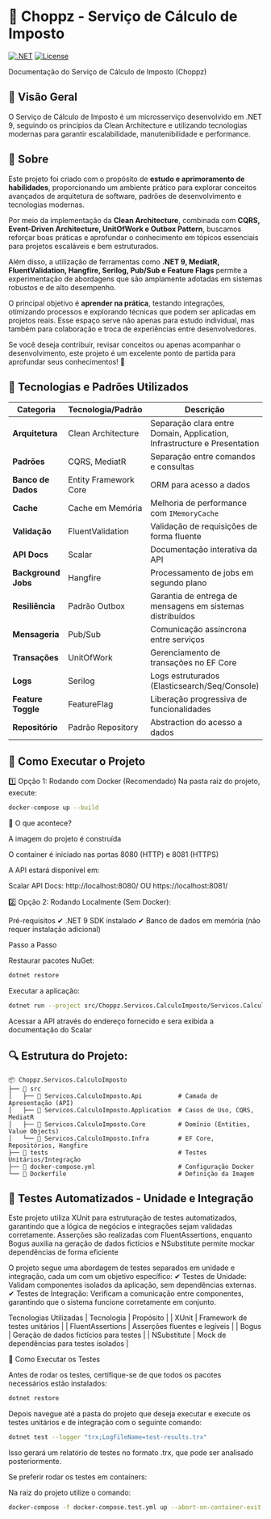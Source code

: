 # 🍺 Choppz - Serviço de Cálculo de Imposto  

[![.NET](https://img.shields.io/badge/.NET-9-purple)](https://dotnet.microsoft.com)
[![License](https://img.shields.io/badge/license-MIT-blue)](LICENSE)

Documentação do Serviço de Cálculo de Imposto (Choppz)

## 📌 Visão Geral

O Serviço de Cálculo de Imposto é um microsserviço desenvolvido em .NET 9, seguindo os princípios da Clean Architecture e utilizando tecnologias modernas para garantir escalabilidade, manutenibilidade e performance.

## 📝 Sobre
Este projeto foi criado com o propósito de **estudo e aprimoramento de habilidades**, proporcionando um ambiente prático para explorar conceitos avançados de arquitetura de software, padrões de desenvolvimento e tecnologias modernas.  

Por meio da implementação da **Clean Architecture**, combinada com **CQRS, Event-Driven Architecture, UnitOfWork e Outbox Pattern**, buscamos reforçar boas práticas e aprofundar o conhecimento em tópicos essenciais para projetos escaláveis e bem estruturados.  

Além disso, a utilização de ferramentas como **.NET 9, MediatR, FluentValidation, Hangfire, Serilog, Pub/Sub e Feature Flags** permite a experimentação de abordagens que são amplamente adotadas em sistemas robustos e de alto desempenho.  

O principal objetivo é **aprender na prática**, testando integrações, otimizando processos e explorando técnicas que podem ser aplicadas em projetos reais. Esse espaço serve não apenas para estudo individual, mas também para colaboração e troca de experiências entre desenvolvedores.  

Se você deseja contribuir, revisar conceitos ou apenas acompanhar o desenvolvimento, este projeto é um excelente ponto de partida para aprofundar seus conhecimentos! 🚀  

## 🔧 Tecnologias e Padrões Utilizados

| Categoria           | Tecnologia/Padrão         | Descrição                                                                 |
|---------------------|---------------------------|---------------------------------------------------------------------------|
| **Arquitetura**     | Clean Architecture        | Separação clara entre Domain, Application, Infrastructure e Presentation  |
| **Padrões**         | CQRS, MediatR             | Separação entre comandos e consultas                                      |
| **Banco de Dados**  | Entity Framework Core     | ORM para acesso a dados                                                   |
| **Cache**           | Cache em Memória          | Melhoria de performance com `IMemoryCache`                                |
| **Validação**       | FluentValidation          | Validação de requisições de forma fluente                                 |
| **API Docs**        | Scalar                    | Documentação interativa da API                                            |
| **Background Jobs** | Hangfire                  | Processamento de jobs em segundo plano                                    |
| **Resiliência**     | Padrão Outbox             | Garantia de entrega de mensagens em sistemas distribuídos                 |
| **Mensageria**      | Pub/Sub                   | Comunicação assíncrona entre serviços                                     |
| **Transações**      | UnitOfWork                | Gerenciamento de transações no EF Core                                    |
| **Logs**            | Serilog                   | Logs estruturados (Elasticsearch/Seq/Console)                             |
| **Feature Toggle**  | FeatureFlag               | Liberação progressiva de funcionalidades                                  |
| **Repositório**     | Padrão Repository         | Abstraction do acesso a dados                                             |

## 🚀 Como Executar o Projeto

1️⃣ Opção 1: Rodando com Docker (Recomendado)
Na pasta raiz do projeto, execute:

```bash
docker-compose up --build
```
🔹 O que acontece?

  A imagem do projeto é construída
  
  O container é iniciado nas portas 8080 (HTTP) e 8081 (HTTPS)
  
  A API estará disponível em:
  
  Scalar API Docs: http://localhost:8080/ OU https://localhost:8081/

2️⃣ Opção 2: Rodando Localmente (Sem Docker):

  Pré-requisitos
  ✔ .NET 9 SDK instalado
  ✔ Banco de dados em memória (não requer instalação adicional)

  Passo a Passo

Restaurar pacotes NuGet:
```bash
dotnet restore

```
Executar a aplicação:
```bash
dotnet run --project src/Choppz.Servicos.CalculoImposto/Servicos.CalculoImposto.Api/
```
Acessar a API através do endereço fornecido e sera exibida a documentação do Scalar

## 🔍 Estrutura do Projeto:

    📦 Choppz.Servicos.CalculoImposto
    ├── 📂 src
    │   ├── 📂 Servicos.CalculoImposto.Api          # Camada de Apresentação (API)
    │   ├── 📂 Servicos.CalculoImposto.Application  # Casos de Uso, CQRS, MediatR
    │   ├── 📂 Servicos.CalculoImposto.Core         # Domínio (Entities, Value Objects)
    │   └── 📂 Servicos.CalculoImposto.Infra        # EF Core, Repositórios, Hangfire
    ├── 📂 tests                                    # Testes Unitários/Integração
    ├── 📜 docker-compose.yml                       # Configuração Docker
    └── 📜 Dockerfile                               # Definição da Imagem

## 🧪 Testes Automatizados - Unidade e Integração

Este projeto utiliza XUnit para estruturação de testes automatizados, garantindo que a lógica de negócios e integrações sejam validadas corretamente. Asserções são realizadas com FluentAssertions, enquanto Bogus auxilia na geração de dados fictícios e NSubstitute permite mockar dependências de forma eficiente

O projeto segue uma abordagem de testes separados em unidade e integração, cada um com um objetivo específico:
✔ Testes de Unidade: Validam componentes isolados da aplicação, sem dependências externas.
✔ Testes de Integração: Verificam a comunicação entre componentes, garantindo que o sistema funcione corretamente em conjunto.

 Tecnologias Utilizadas
| Tecnologia       | Propósito                                 | 
| XUnit            | Framework de testes unitários             | 
| FluentAssertions | Asserções fluentes e legíveis             | 
| Bogus            | Geração de dados fictícios para testes    | 
| NSubstitute      | Mock de dependências para testes isolados | 

🚀 Como Executar os Testes

Antes de rodar os testes, certifique-se de que todos os pacotes necessários estão instalados:
```bash
dotnet restore
```
Depois navegue até a pasta do projeto que deseja executar
e execute os testes unitários e de integração com o seguinte comando:
```bash
dotnet test --logger "trx;LogFileName=test-results.trx"
```
Isso gerará um relatório de testes no formato .trx, que pode ser analisado posteriormente.

Se preferir rodar os testes em containers:

Na raiz do projeto utilize o comando:

```bash
docker-compose -f docker-compose.test.yml up --abort-on-container-exit
```
